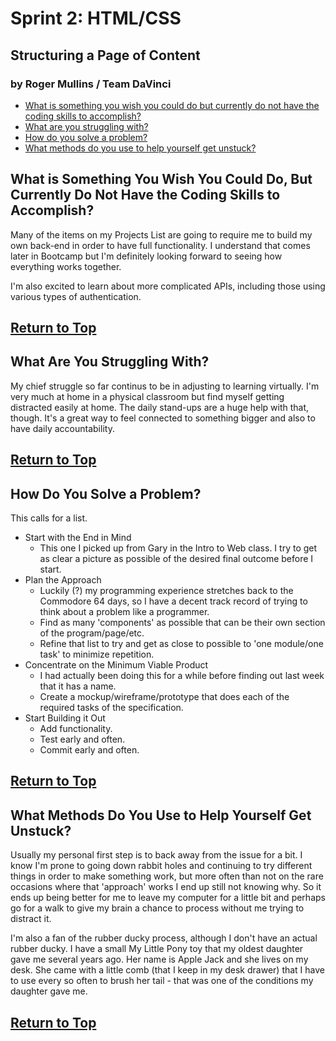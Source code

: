 # Sprint 2: HTML/CSS
## Structuring a Page of Content
### by Roger Mullins / Team DaVinci

- [What is something you wish you could do but currently do not have the coding skills to accomplish?](#what-is-something-you-wish-you-could-do-but-currently-do-not-have-the-coding-skills-to-accomplish)
- [What are you struggling with?](#what-are-you-struggling-with)
- [How do you solve a problem?](#how-do-you-solve-a-problem)
- [What methods do you use to help yourself get unstuck?](#what-methods-do-you-use-to-help-yourself-get-unstuck)

## What is Something You Wish You Could Do, But Currently Do Not Have the Coding Skills to Accomplish?

Many of the items on my Projects List are going to require me to build my own back-end in order to have full functionality. I understand that comes later in Bootcamp but I'm definitely looking forward to seeing how everything works together.

I'm also excited to learn about more complicated APIs, including those using various types of authentication.

[Return to Top](#by-roger-mullins--team-davinci)
---

## What Are You Struggling With?

My chief struggle so far continus to be in adjusting to learning virtually. I'm very much at home in a physical classroom but find myself getting distracted easily at home. The daily stand-ups are a huge help with that, though. It's a great way to feel connected to something bigger and also to have daily accountability. 

[Return to Top](#by-roger-mullins--team-davinci)
---

## How Do You Solve a Problem?

This calls for a list.

- Start with the End in Mind
    - This one I picked up from Gary in the Intro to Web class. I try to get as clear a picture as possible of the desired final outcome before I start.
- Plan the Approach
    - Luckily (?) my programming experience stretches back to the Commodore 64 days, so I have a decent track record of trying to think about a problem like a programmer.
    - Find as many 'components' as possible that can be their own section of the program/page/etc.
    - Refine that list to try and get as close to possible to 'one module/one task' to minimize repetition.
- Concentrate on the Minimum Viable Product
    - I had actually been doing this for a while before finding out last week that it has a name.
    - Create a mockup/wireframe/prototype that does each of the required tasks of the specification.
- Start Building it Out
    - Add functionality.
    - Test early and often.
    - Commit early and often.

[Return to Top](#by-roger-mullins--team-davinci)
---

## What Methods Do You Use to Help Yourself Get Unstuck?

Usually my personal first step is to back away from the issue for a bit. I know I'm prone to going down rabbit holes and continuing to try different things in order to make something work, but more often than not on the rare occasions where that 'approach' works I end up still not knowing why. So it ends up being better for me to leave my computer for a little bit and perhaps go for a walk to give my brain a chance to process without me trying to distract it.

I'm also a fan of the rubber ducky process, although I don't have an actual rubber ducky. I have a small My Little Pony toy that my oldest daughter gave me several years ago. Her name is Apple Jack and she lives on my desk. She came with a little comb (that I keep in my desk drawer) that I have to use every so often to brush her tail - that was one of the conditions my daughter gave me.

[Return to Top](#by-roger-mullins--team-davinci)
---